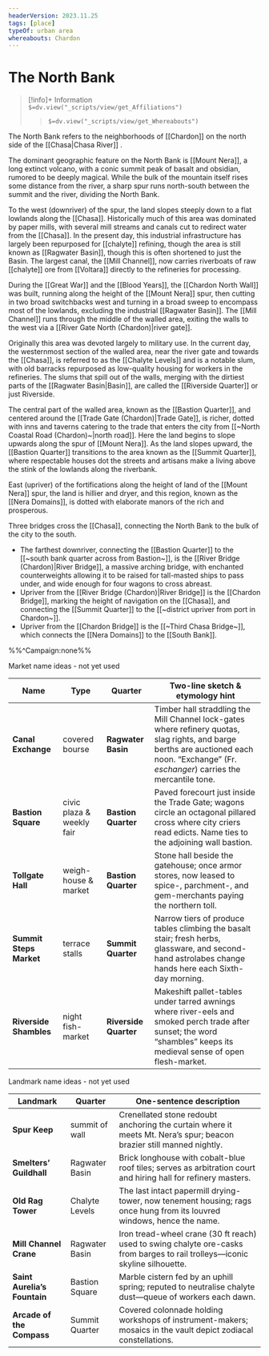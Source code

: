 ```yaml
---
headerVersion: 2023.11.25
tags: [place]
typeOf: urban area
whereabouts: Chardon
---
```

# The North Bank
>[!info]+ Information  
> `$=dv.view("_scripts/view/get_Affiliations")`  
>> `$=dv.view("_scripts/view/get_Whereabouts")`

The North Bank refers to the neighborhoods of [[Chardon]] on the north side of the [[Chasa|Chasa River]]
.

The dominant geographic feature on the North Bank is [[Mount Nera]], a long extinct volcano, with a conic summit peak of basalt and obsidian, rumored to be deeply magical. While the bulk of the mountain itself rises some distance from the river, a sharp spur runs north-south between the summit and the river, dividing the North Bank.

To the west (downriver) of the spur, the land slopes steeply down to a flat lowlands along the [[Chasa]]. Historically much of this area was dominated by paper mills, with several mill streams and canals cut to redirect water from the [[Chasa]]. In the present day, this industrial infrastructure has largely been repurposed for [[chalyte]] refining, though the area is still known as [[Ragwater Basin]], though this is often shortened to just the Basin. The largest canal, the [[Mill Channel]], now carries riverboats of raw [[chalyte]] ore from [[Voltara]] directly to the refineries for processing.  

During the [[Great War]] and the [[Blood Years]], the [[Chardon North Wall]] was built, running along the height of the [[Mount Nera]] spur, then cutting in two broad switchbacks west and turning in a broad sweep to encompass most of the lowlands, excluding the industrial [[Ragwater Basin]]. The [[Mill Channel]] runs through the middle of the walled area, exiting the walls to the west via a [[River Gate North (Chardon)|river gate]]. 

Originally this area was devoted largely to military use. In the current day, the westernmost section of the walled area, near the river gate and towards the [[Chasa]], is referred to as the [[Chalyte Levels]] and is a notable slum, with old barracks repurposed as low-quality housing for workers in the refineries. The slums that spill out of the walls, merging with the dirtiest parts of the [[Ragwater Basin|Basin]], are called the [[Riverside Quarter]] or just Riverside. 

The central part of the walled area, known as the [[Bastion Quarter]], and centered around the [[Trade Gate (Chardon)|Trade Gate]], is richer, dotted with inns and taverns catering to the trade that enters the city from [[~North Coastal Road (Chardon)~|north road]]. Here the land begins to slope upwards along the spur of [[Mount Nera]]. As the land slopes upward, the [[Bastion Quarter]] transitions to the area known as the [[Summit Quarter]], where respectable houses dot the streets and artisans make a living above the stink of the lowlands along the riverbank. 

East (upriver) of the fortifications along the height of land of the [[Mount Nera]] spur, the land is hillier and dryer, and this region, known as the [[Nera Domains]], is dotted with elaborate manors of the rich and prosperous. 

Three bridges cross the [[Chasa]], connecting the North Bank to the bulk of the city to the south. 
- The farthest downriver, connecting the [[Bastion Quarter]] to the [[~south bank quarter across from Bastion~]], is the [[River Bridge (Chardon)|River Bridge]], a massive arching bridge, with enchanted counterweights allowing it to be raised for tall-masted ships to pass under, and wide enough for four wagons to cross abreast. 
- Upriver from the [[River Bridge (Chardon)|River Bridge]] is the [[Chardon Bridge]], marking the height of navigation on the [[Chasa]], and connecting the [[Summit Quarter]] to the [[~district upriver from port in Chardon~]]. 
- Upriver from the [[Chardon Bridge]] is the [[~Third Chasa Bridge~]], which connects the [[Nera Domains]] to the [[South Bank]].

%%^Campaign:none%%

Market name ideas - not yet used

| Name                    | Type                      | Quarter               | Two-line sketch & etymology hint                                                                                                                                                           |
| ----------------------- | ------------------------- | --------------------- | ------------------------------------------------------------------------------------------------------------------------------------------------------------------------------------------ |
| **Canal Exchange**      | covered bourse            | **Ragwater Basin**    | Timber hall straddling the Mill Channel lock-gates where refinery quotas, slag rights, and barge berths are auctioned each noon. “Exchange” (Fr. _eschanger_) carries the mercantile tone. |
| **Bastion Square**      | civic plaza & weekly fair | **Bastion Quarter**   | Paved forecourt just inside the Trade Gate; wagons circle an octagonal pillared cross where city criers read edicts. Name ties to the adjoining wall bastion.                              |
| **Tollgate Hall**       | weigh-house & market      | **Bastion Quarter**   | Stone hall beside the gatehouse; once armor stores, now leased to spice-, parchment-, and gem-merchants paying the northern toll.                                                          |
| **Summit Steps Market** | terrace stalls            | **Summit Quarter**    | Narrow tiers of produce tables climbing the basalt stair; fresh herbs, glassware, and second-hand astrolabes change hands here each Sixth-day morning.                                     |
| **Riverside Shambles**  | night fish-market         | **Riverside Quarter** | Makeshift pallet-tables under tarred awnings where river-eels and smoked perch trade after sunset; the word “shambles” keeps its medieval sense of open flesh-market.                      |

Landmark name ideas - not yet used

| Landmark                     | Quarter        | One-sentence description                                                                                                     |
| ---------------------------- | -------------- | ---------------------------------------------------------------------------------------------------------------------------- |
| **Spur Keep**                | summit of wall | Crenellated stone redoubt anchoring the curtain where it meets Mt. Nera’s spur; beacon brazier still manned nightly.         |
| **Smelters’ Guildhall**      | Ragwater Basin | Brick longhouse with cobalt-blue roof tiles; serves as arbitration court and hiring hall for refinery masters.               |
| **Old Rag Tower**            | Chalyte Levels | The last intact papermill drying-tower, now tenement housing; rags once hung from its louvred windows, hence the name.       |
| **Mill Channel Crane**       | Ragwater Basin | Iron tread-wheel crane (30 ft reach) used to swing chalyte ore-casks from barges to rail trolleys—iconic skyline silhouette. |
| **Saint Aurelia’s Fountain** | Bastion Square | Marble cistern fed by an uphill spring; reputed to neutralise chalyte dust—queue of workers each dawn.                       |
| **Arcade of the Compass**    | Summit Quarter | Covered colonnade holding workshops of instrument-makers; mosaics in the vault depict zodiacal constellations.               |